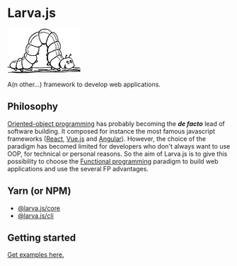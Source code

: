 <h1>Larva.js</h1>

<img height="100px" src="./docs/larva.js-logo.png">

A(n other...) framework to develop web applications.

## Philosophy

[Oriented-object programming](https://en.wikipedia.org/wiki/Object-oriented_programming) has probably becoming the **_de facto_** lead of software building. It composed for instance the most famous javascript frameworks ([React](https://reactjs.org), [Vue.js](https://vuejs.org/) and [Angular](https://angular.io)). However, the choice of the paradigm has becomed limited for developers who don't always want to use OOP, for technical or personal reasons. So the aim of Larva.js is to give this possibility to choose the [Functional programming](https://en.wikipedia.org/wiki/Functional_programming) paradigm to build web applications and use the several FP advantages.

## Yarn (or NPM)

- [@larva.js/core](https://classic.yarnpkg.com/en/package/@larva.js/core)
- [@larva.js/cli](https://classic.yarnpkg.com/en/package/@larva.js/cli)

## Getting started

[Get examples here.](https://github.com/yannickdebree/larva.js/tree/master/integrations)
